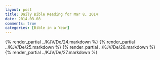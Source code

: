 ```yaml
---
layout: post
title: Daily Bible Reading for Mar 8, 2014
date: 2014-03-08
comments: true
categories: [Bible in a Year]
---
```

{% render_partial ../KJV/De/24.markdown %}
{% render_partial ../KJV/De/25.markdown %}
{% render_partial ../KJV/De/26.markdown %}
{% render_partial ../KJV/De/27.markdown %}
